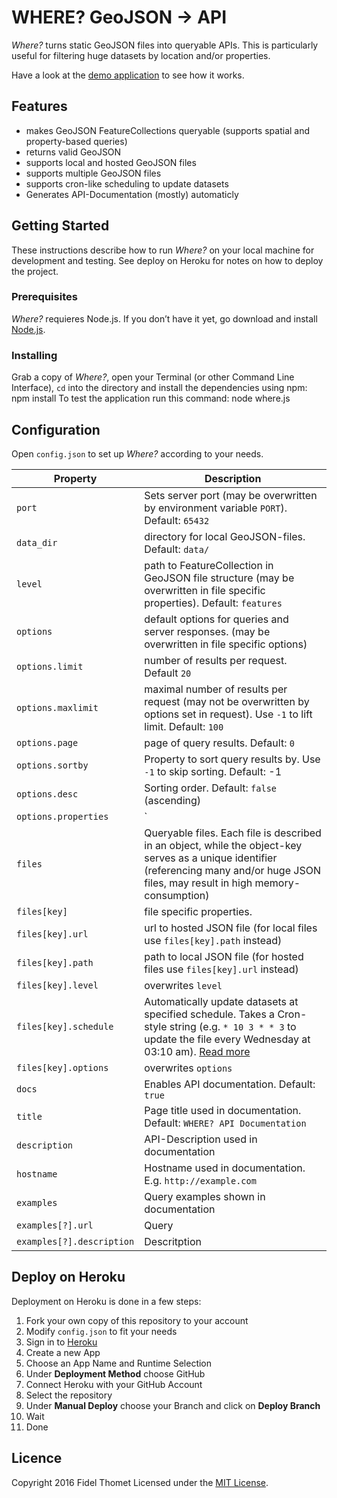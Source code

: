 # WHERE? GeoJSON -> API

*Where?* turns static GeoJSON files into queryable APIs. This is particularly useful for filtering huge datasets by location and/or properties.

Have a look at the [demo application](http://where.ft0.ch/) to see how it works.

## Features
- makes GeoJSON FeatureCollections queryable (supports spatial and property-based queries)
- returns valid GeoJSON
- supports local and hosted GeoJSON files
- supports multiple GeoJSON files
- supports cron-like scheduling to update datasets
- Generates API-Documentation (mostly) automaticly

## Getting Started
These instructions describe how to run *Where?* on your local machine for development and testing. See deploy on Heroku for notes on how to deploy the project.

### Prerequisites
*Where?* requieres Node.js. If you don’t have it yet, go download and install [Node.js](https://nodejs.org/en/download/).

### Installing
Grab a copy of *Where?*, open your Terminal (or other Command Line Interface), `cd` into the directory and install the dependencies using npm:
	npm install
To test the application run this command:
	node where.js

## Configuration
Open `config.json` to set up *Where?* according to your needs.

| Property | Description |
|--|--|
| `port` | Sets server port (may be overwritten by environment variable `PORT`). Default: `65432` |
| `data_dir` | directory for local GeoJSON-files. Default: `data/` |
| `level` | path to FeatureCollection in GeoJSON file structure (may be overwritten in file specific properties). Default: `features` |
| `options` | default options for queries and server responses. (may be overwritten in file specific options) |
| `options.limit` | number of results per request. Default `20` |
| `options.maxlimit` | maximal number of results per request (may not be overwritten by options set in request). Use `-1` to lift limit. Default: `100` |
| `options.page` | page of query results. Default: `0`|
| `options.sortby` | Property to sort query results by. Use `-1` to skip sorting. Default: -1 |
| `options.desc` | Sorting order. Default: `false` (ascending) |
| `options.properties` | `|`-seperated list of feature-properties to return. Use `-1` to return all properties. Default: `-1` |
| `files` | Queryable files. Each file is described in an object, while the object-key serves as a unique identifier (referencing many and/or huge JSON files, may result in high memory-consumption) |
| `files[key]` | file specific properties. |
| `files[key].url` | url to hosted JSON file (for local files use `files[key].path` instead) |
| `files[key].path` | path to local JSON file (for hosted files use `files[key].url` instead) |
| `files[key].level` | overwrites `level` |
| `files[key].schedule` | Automatically update datasets at specified schedule. Takes a Cron-style string (e.g. `* 10 3 * * 3` to update the file every Wednesday at 03:10 am). [Read more](https://github.com/node-schedule/node-schedule#cron-style-scheduling) |
| `files[key].options` | overwrites `options` |
| `docs` | Enables API documentation. Default: `true` |
| `title` | Page title used in documentation. Default: `WHERE? API Documentation` |
| `description` | API-Description used in documentation |
| `hostname` | Hostname used in documentation. E.g. `http://example.com` |
| `examples` | Query examples shown in documentation |
| `examples[?].url` | Query |
| `examples[?].description` | Descritption |

## Deploy on Heroku
Deployment on Heroku is done in a few steps:
1. Fork your own copy of this repository to your account
2. Modify `config.json` to fit your needs
3. Sign in to [Heroku](https://www.heroku.com)
4. Create a new App
5. Choose an App Name and Runtime Selection
6. Under **Deployment Method** choose GitHub
7. Connect Heroku with your GitHub Account
8. Select the repository
9. Under **Manual Deploy** choose your Branch and click on **Deploy Branch**
10. Wait
11. Done

## Licence
Copyright 2016 Fidel Thomet
Licensed under the [MIT License](http://opensource.org/licenses/MIT).